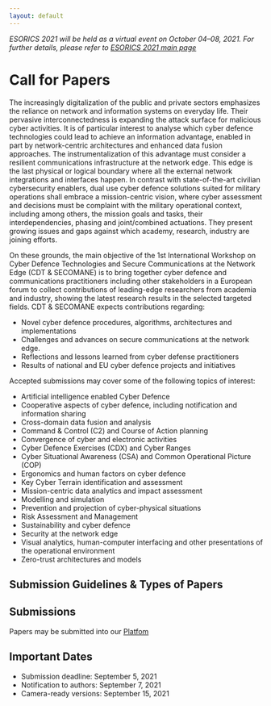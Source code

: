 ```yaml
---
layout: default
---
```

*ESORICS 2021 will be held as a virtual event on October 04–08, 2021. For further details, please refer to [ESORICS 2021 main page](https://esorics2021.athene-center.de/index.php)*

# Call for Papers

The increasingly digitalization of the public and private sectors emphasizes the reliance on
network and information systems on everyday life. Their pervasive interconnectedness is expanding the attack surface for malicious cyber activities. It is of particular interest to analyse which cyber defence technologies could lead to achieve an information advantage, enabled in part by network-centric architectures and enhanced data fusion approaches. The instrumentalization of this advantage must consider a resilient communications infrastructure at the network edge. This edge is the last physical or logical boundary where all the external network integrations and interfaces happen. In contrast with state-of-the-art civilian cybersecurity enablers, dual use cyber defence solutions suited for military operations shall embrace a mission-centric vision, where cyber assessment and decisions must be complaint with the military operational context, including among others, the mission goals and tasks, their interdependencies, phasing and joint/combined actuations. They present growing issues and gaps against which academy, research, industry are joining efforts. 

On these grounds, the main objective of the 1st International Workshop on Cyber Defence Technologies and Secure Communications at the Network Edge (CDT & SECOMANE) is to bring together cyber defence and communications practitioners including other stakeholders in a European forum to collect contributions of leading-edge researchers from academia and industry, showing the latest research results in the selected targeted fields. CDT & SECOMANE expects contributions regarding:

- Novel cyber defence procedures, algorithms, architectures and implementations
- Challenges and advances on secure communications at the network edge.
- Reflections and lessons learned from cyber defense practitioners
- Results of national and EU cyber defence projects and initiatives

Accepted submissions may cover some of the following topics of interest:
* Artificial intelligence enabled Cyber Defence
* Cooperative aspects of cyber defence, including notification and information sharing
* Cross-domain data fusion and analysis
* Command & Control (C2) and Course of Action planning
* Convergence of cyber and electronic activities
* Cyber Defence Exercises (CDX) and Cyber Ranges
* Cyber Situational Awareness (CSA) and Common Operational Picture (COP)
* Ergonomics and human factors on cyber defence
* Key Cyber Terrain identification and assessment
* Mission-centric data analytics and impact assessment
* Modelling and simulation
* Prevention and projection of cyber-physical situations
* Risk Assessment and Management
* Sustainability and cyber defence
* Security at the network edge
* Visual analytics, human-computer interfacing and other presentations of the operational
environment
* Zero-trust architectures and models

## Submission Guidelines & Types of Papers

## Submissions
Papers may be submitted into our [Platfom](https://easychair.org/conferences/?conf=cdtsecomane2021)

## Important Dates
* Submission deadline: September 5, 2021
* Notification to authors: September 7, 2021
* Camera-ready versions: September 15, 2021
